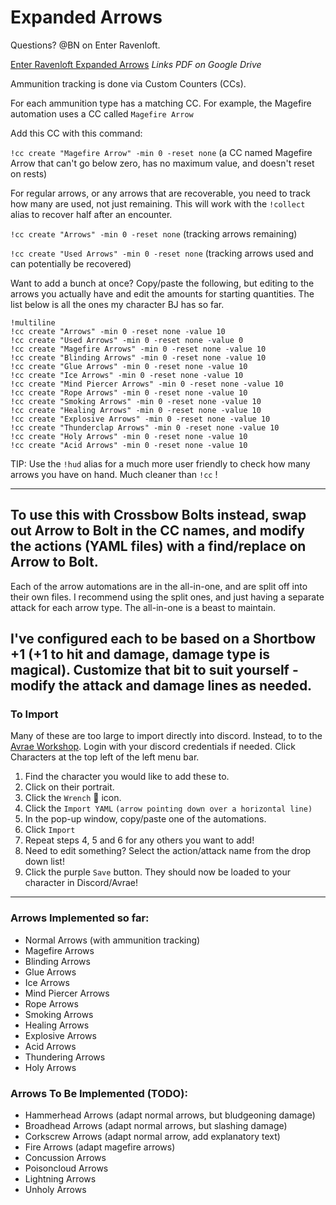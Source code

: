 # Expanded Arrows
Questions? @BN on Enter Ravenloft.

[Enter Ravenloft Expanded Arrows](https://drive.google.com/file/d/1wwtqeXpVPMYdraSLVZFhdaF62ybvbZNH/view) *Links PDF on Google Drive*

Ammunition tracking is done via Custom Counters (CCs).

For each ammunition type has a matching CC. For example, the Magefire automation uses a CC called `Magefire Arrow`

Add this CC with this command:

```!cc create "Magefire Arrow" -min 0 -reset none```
(a CC named Magefire Arrow that can't go below zero, has no maximum value, and doesn't reset on rests)

For regular arrows, or any arrows that are recoverable, you need to track how many are used, not just remaining. This will work with the `!collect` alias to recover half after an encounter. 

```!cc create "Arrows" -min 0 -reset none```
(tracking arrows remaining)

```!cc create "Used Arrows" -min 0 -reset none```
(tracking arrows used and can potentially be recovered)

Want to add a bunch at once? Copy/paste the following, but editing to the arrows you actually have and edit the amounts for starting quantities. The list below is all the ones my character BJ has so far.
```
!multiline
!cc create "Arrows" -min 0 -reset none -value 10
!cc create "Used Arrows" -min 0 -reset none -value 0
!cc create "Magefire Arrows" -min 0 -reset none -value 10
!cc create "Blinding Arrows" -min 0 -reset none -value 10
!cc create "Glue Arrows" -min 0 -reset none -value 10
!cc create "Ice Arrows" -min 0 -reset none -value 10
!cc create "Mind Piercer Arrows" -min 0 -reset none -value 10
!cc create "Rope Arrows" -min 0 -reset none -value 10
!cc create "Smoking Arrows" -min 0 -reset none -value 10
!cc create "Healing Arrows" -min 0 -reset none -value 10
!cc create "Explosive Arrows" -min 0 -reset none -value 10
!cc create "Thunderclap Arrows" -min 0 -reset none -value 10
!cc create "Holy Arrows" -min 0 -reset none -value 10
!cc create "Acid Arrows" -min 0 -reset none -value 10
```

TIP: Use the `!hud` alias for a much more user friendly to check how many arrows you have on hand. Much cleaner than `!cc` !

-----
To use this with Crossbow Bolts instead, swap out Arrow to Bolt in the CC names, and modify the actions (YAML files) with a find/replace on Arrow to Bolt.
-----
Each of the arrow automations are in the all-in-one, and are split off into their own files. I recommend using the split ones, and just having a separate attack for each arrow type. The all-in-one is a beast to maintain.

I've configured each to be based on a Shortbow +1 (+1 to hit and damage, damage type is magical). Customize that bit to suit yourself - modify the attack and damage lines as needed.
-----
### To Import
Many of these are too large to import directly into discord. Instead, to to the [Avrae Workshop](https://avrae.io/dashboard/characters). Login with your discord credentials if needed. Click Characters at the top left of the left menu bar. 
1) Find the character you would like to add these to. 
2) Click on their portrait.
3) Click the `Wrench` 🔧 icon.
4) Click the `Import YAML` `(arrow pointing down over a horizontal line)`
5) In the pop-up window, copy/paste one of the automations.
6) Click `Import`
7) Repeat steps 4, 5 and 6 for any others you want to add!
8) Need to edit something? Select the action/attack name from the drop down list! 
9) Click the purple `Save` button. They should now be loaded to your character in Discord/Avrae!

-----
### Arrows Implemented so far:
- Normal Arrows (with ammunition tracking)
- Magefire Arrows
- Blinding Arrows
- Glue Arrows
- Ice Arrows
- Mind Piercer Arrows
- Rope Arrows
- Smoking Arrows
- Healing Arrows
- Explosive Arrows
- Acid Arrows
- Thundering Arrows
- Holy Arrows

### Arrows To Be Implemented (TODO):
- Hammerhead Arrows (adapt normal arrows, but bludgeoning damage)
- Broadhead Arrows (adapt normal arrows, but slashing damage)
- Corkscrew Arrows (adapt normal arrow, add explanatory text)
- Fire Arrows (adapt magefire arrows)
- Concussion Arrows
- Poisoncloud Arrows
- Lightning Arrows
- Unholy Arrows



